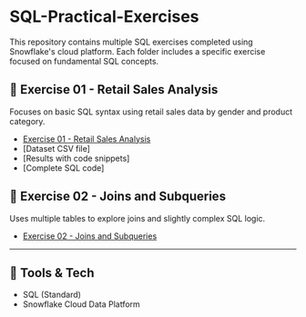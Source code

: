 # SQL-Practical-Exercises

This repository contains multiple SQL exercises completed using Snowflake's cloud platform. Each folder includes a specific exercise focused on fundamental SQL concepts.


## 📂 Exercise 01 - Retail Sales Analysis

Focuses on basic SQL syntax using retail sales data by gender and product category.

- [Exercise 01 - Retail Sales Analysis](https://github.com/Tiyani-Baloyi-Analyst/SQL-Practical-Exercises/blob/main/Exercise%2001/Practical%201%20-%20SQL%20Fundamentals%20(Snowflake-Basic%20SQL%20Syntax).pdf)
- [Dataset CSV file]
- [Results with code snippets]
- [Complete SQL code]

## 📂 Exercise 02 - Joins and Subqueries

  Uses multiple tables to explore joins and slightly complex SQL logic.
  
- [Exercise 02 - Joins and Subqueries](https://github.com/Tiyani-Baloyi-Analyst/SQL-Practical-Exercises/blob/main/Exercise%2002/Practical%202%20-%20SQL%20Fundamentals%20(SQL%20JOIN).pdf)

---

## 📌 Tools & Tech

- SQL (Standard)
- Snowflake Cloud Data Platform

